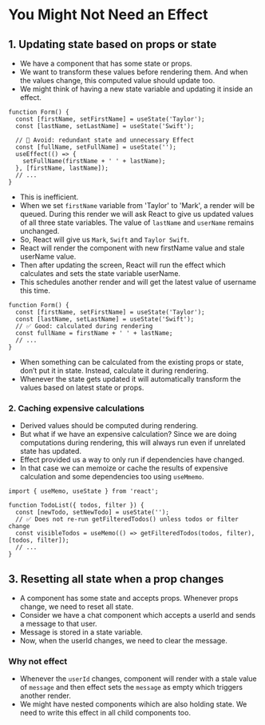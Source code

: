 # You Might Not Need an Effect

## 1. Updating state based on props or state 

- We have a component that has some state or props.
- We want to transform these values before rendering them. And when the values change, this computed value should update too.
- We might think of having a new state variable and updating it inside an effect.

```tsx
function Form() {
  const [firstName, setFirstName] = useState('Taylor');
  const [lastName, setLastName] = useState('Swift');

  // 🔴 Avoid: redundant state and unnecessary Effect
  const [fullName, setFullName] = useState('');
  useEffect(() => {
    setFullName(firstName + ' ' + lastName);
  }, [firstName, lastName]);
  // ...
}
```

- This is inefficient.
- When we set `firstName` variable from 'Taylor' to 'Mark', a render will be queued. During this render we will ask React to give us updated values of all three state variables. The value of `lastName` and `userName` remains unchanged.
- So, React will give us `Mark`, `Swift` and `Taylor Swift`.
- React will render the component with new firstName value and stale userName value.
- Then after updating the screen, React will run the effect which calculates and sets the state variable userName.
- This schedules another render and will get the latest value of username this time.

```tsx
function Form() {
  const [firstName, setFirstName] = useState('Taylor');
  const [lastName, setLastName] = useState('Swift');
  // ✅ Good: calculated during rendering
  const fullName = firstName + ' ' + lastName;
  // ...
}
```

- When something can be calculated from the existing props or state, don’t put it in state. Instead, calculate it during rendering.
- Whenever the state gets updated it will automatically transform the values based on latest state or props.



### 2. Caching expensive calculations 

- Derived values should be computed during rendering.
- But what if we have an expensive calculation? Since we are doing computations during rendering, this will always run even if unrelated state has updated.
- Effect provided us a way to only run if dependencies have changed.
- In that case we can memoize or cache the results of expensive calculation and some dependencies too using `useMmemo`.

```tsx
import { useMemo, useState } from 'react';

function TodoList({ todos, filter }) {
  const [newTodo, setNewTodo] = useState('');
  // ✅ Does not re-run getFilteredTodos() unless todos or filter change
  const visibleTodos = useMemo(() => getFilteredTodos(todos, filter), [todos, filter]);
  // ...
}
```


## 3. Resetting all state when a prop changes 

- A component has some state and accepts props. Whenever props change, we need to reset all state.
- Consider we have a chat component which accepts a userId and sends a message to that user.
- Message is stored in a state variable.
- Now, when the userId changes, we need to clear the message.

### Why not effect

- Whenever the `userId` changes, component will render with a stale value of `message` and then effect sets the `message` as empty which triggers another render.
- We might have nested components wihich are also holding state. We need to write this effect in all child components too.

